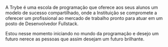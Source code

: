 A Trybe é uma escola de programação que oferece aos seus alunos um modelo de sucesso compartilhado, onde a Instituição se compromete a oferecer um profissional ao mercado de trabalho pronto para atuar em um posto de Desenvolvedor Fullstack.

Estou nesse momento iniciando no mundo da programação e desejo um futuro nerece as pessoas que assim desejam um futuro brilhante.
